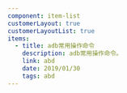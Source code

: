 ```yaml
---
component: item-list
customerLayout: true
customerLayoutList: true
items:
  - title: adb常用操作命令
    description: adb常用操作命令。
    link: abd
    date: 2019/01/30
    tags: abd
---
```

